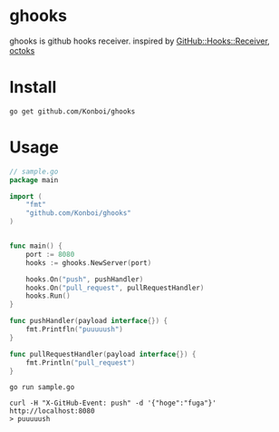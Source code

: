 # ghooks

ghooks is github hooks receiver. inspired by [GitHub::Hooks::Receiver](https://github.com/Songmu/Github-Hooks-Receiver), [octoks](https://github.com/hisaichi5518/octoks)


# Install

```
go get github.com/Konboi/ghooks
```

# Usage

```go
// sample.go
package main

import (
    "fmt"
    "github.com/Konboi/ghooks"
)


func main() {
    port := 8080
    hooks := ghooks.NewServer(port)

    hooks.On("push", pushHandler)
    hooks.On("pull_request", pullRequestHandler)
    hooks.Run()
}

func pushHandler(payload interface{}) {
    fmt.Printfln("puuuuush")
}

func pullRequestHandler(payload interface{}) {
    fmt.Println("pull_request")
}
```

```
go run sample.go
```

```
curl -H "X-GitHub-Event: push" -d '{"hoge":"fuga"}' http://localhost:8080
> puuuuush
```
